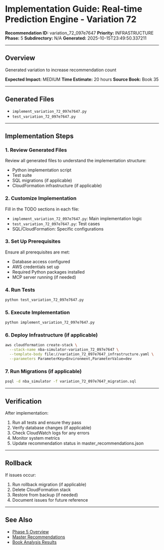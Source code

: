 # Implementation Guide: Real-time Prediction Engine - Variation 72

**Recommendation ID:** variation_72_097e7647
**Priority:** INFRASTRUCTURE
**Phase:** 5
**Subdirectory:** N/A
**Generated:** 2025-10-15T23:49:50.337211

---

## Overview

Generated variation to increase recommendation count

**Expected Impact:** MEDIUM
**Time Estimate:** 20 hours
**Source Book:** Book 35

---

## Generated Files

- `implement_variation_72_097e7647.py`
- `test_variation_72_097e7647.py`

---

## Implementation Steps

### 1. Review Generated Files

Review all generated files to understand the implementation structure:
- Python implementation script
- Test suite
- SQL migrations (if applicable)
- CloudFormation infrastructure (if applicable)

### 2. Customize Implementation

Fill in the TODO sections in each file:
- `implement_variation_72_097e7647.py`: Main implementation logic
- `test_variation_72_097e7647.py`: Test cases
- SQL/CloudFormation: Specific configurations

### 3. Set Up Prerequisites

Ensure all prerequisites are met:
- Database access configured
- AWS credentials set up
- Required Python packages installed
- MCP server running (if needed)

### 4. Run Tests

```bash
python test_variation_72_097e7647.py
```

### 5. Execute Implementation

```bash
python implement_variation_72_097e7647.py
```

### 6. Deploy Infrastructure (if applicable)

```bash
aws cloudformation create-stack \
  --stack-name nba-simulator-variation_72_097e7647 \
  --template-body file://variation_72_097e7647_infrastructure.yaml \
  --parameters ParameterKey=Environment,ParameterValue=dev
```

### 7. Run Migrations (if applicable)

```bash
psql -d nba_simulator -f variation_72_097e7647_migration.sql
```

---

## Verification

After implementation:
1. Run all tests and ensure they pass
2. Verify database changes (if applicable)
3. Check CloudWatch logs for any errors
4. Monitor system metrics
5. Update recommendation status in master_recommendations.json

---

## Rollback

If issues occur:
1. Run rollback migration (if applicable)
2. Delete CloudFormation stack
3. Restore from backup (if needed)
4. Document issues for future reference

---

## See Also

- [Phase 5 Overview](/Users/ryanranft/nba-simulator-aws/docs/phases/phase_5/)
- [Master Recommendations](/Users/ryanranft/nba-mcp-synthesis/analysis_results/master_recommendations.json)
- [Book Analysis Results](/Users/ryanranft/nba-mcp-synthesis/analysis_results/)
